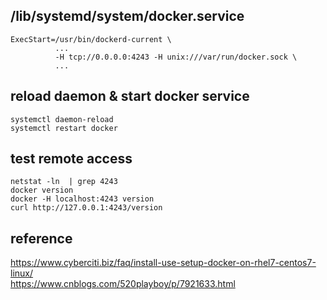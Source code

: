 ## /lib/systemd/system/docker.service
```
ExecStart=/usr/bin/dockerd-current \
          ...
          -H tcp://0.0.0.0:4243 -H unix:///var/run/docker.sock \
          ...
```

## reload daemon & start docker service
```
systemctl daemon-reload
systemctl restart docker
```

## test remote access
```
netstat -ln  | grep 4243
docker version
docker -H localhost:4243 version
curl http://127.0.0.1:4243/version
```


## reference
https://www.cyberciti.biz/faq/install-use-setup-docker-on-rhel7-centos7-linux/  
https://www.cnblogs.com/520playboy/p/7921633.html  
